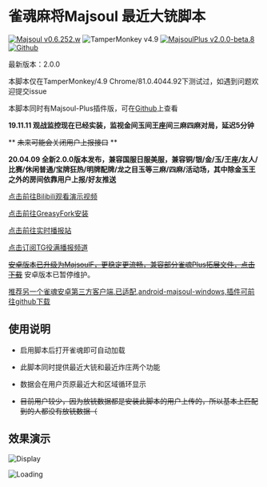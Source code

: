# 雀魂麻将Majsoul 最近大铳脚本
[![Majsoul v0.6.252.w](https://img.shields.io/badge/Majsoul-v0.6.252.w-brightgreen.svg)](https://majsoul.com/) ![TamperMonkey v4.9](https://img.shields.io/badge/TamperMonkey-v4.9-brightgreen.svg) [![MajsoulPlus v2.0.0-beta.8](https://img.shields.io/badge/MajsoulPlus-v2.0.0_beta_8-brightgreen.svg)](https://github.com/MajsoulPlus/majsoul-plus) [![Github](https://img.shields.io/github/stars/paulzzh/Majsoul-Chong?style=social&logo=github)](https://github.com/paulzzh/Majsoul-Chong)

最新版本：2.0.0

本脚本仅在TamperMonkey/4.9 Chrome/81.0.4044.92下测试过，如遇到问题欢迎提交issue

本脚本同时有Majsoul-Plus插件版，可在[Github](https://github.com/paulzzh/Majsoul-Chong)上查看

**19.11.11 观战监控现在已经实装，监视金间玉间王座间三麻四麻对局，延迟5分钟**

** ~~未来可能会关闭用户上报接口~~ **

**20.04.09 全新2.0.0版本发布，兼容国服日服美服，兼容铜/银/金/玉/王座/友人/比赛/休闲普通/宝牌狂热/明牌配牌/龙之目玉等三麻/四麻/活动场，其中除金玉王之外的房间依靠用户上报/好友推送**

[点击前往Bilibili观看演示视频](https://www.bilibili.com/video/av65372237)

[点击前往GreasyFork安装](https://greasyfork.org/zh-CN/scripts/388241)

[点击前往实时播报站](https://majsoul.paulzzh.tech)

[点击订阅TG役满播报频道](https://t.me/MajsoulChong)

~~[安卓版本已升级为MajsoulF，更稳定更流畅，兼容部分雀魂Plus拓展文件，点击下载](https://majsoul.paulzzh.tech/static/apk/MajsoulF_1.0_sign.apk)~~
安卓版本已暂停维护。

[推荐另一个雀魂安卓第三方客户端,已适配,android-majsoul-windows,插件可前往github下载](https://github.com/ZYFDroid/android-majsoul-windows)

## 使用说明

- 启用脚本后打开雀魂即可自动加载

- 此脚本同时提供最近大铳和最近炸庄两个功能

- 数据会在用户页原最近大和区域循环显示

- ~~目前用户较少，因为放铳数据都是安装此脚本的用户上传的，所以基本上匹配到的人都没有放铳数据（~~

## 效果演示

![Display](https://i.loli.net/2019/08/06/mDo3ecilCEZ7pJ2.gif)

![Loading](https://i.loli.net/2019/08/06/olLvtrcbhpqAW8Q.png)
